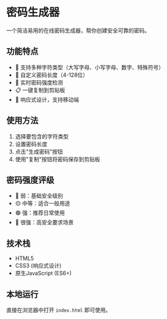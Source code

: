 # 密码生成器

一个简洁易用的在线密码生成器，帮你创建安全可靠的密码。

## 功能特点

- 🔐 支持多种字符类型（大写字母、小写字母、数字、特殊符号）
- 📏 自定义密码长度（4-128位）
- 🎯 实时密码强度检测
- 📋 一键复制到剪贴板
- 📱 响应式设计，支持移动端

## 使用方法

1. 选择要包含的字符类型
2. 设置密码长度
3. 点击"生成密码"按钮
4. 使用"复制"按钮将密码保存到剪贴板

## 密码强度评级

- 🔴 弱：基础安全级别
- 🟡 中等：适合一般用途
- 🟢 强：推荐日常使用
- 🔵 很强：高安全要求场景

## 技术栈

- HTML5
- CSS3 (响应式设计)
- 原生JavaScript (ES6+)

## 本地运行

直接在浏览器中打开 `index.html` 即可使用。